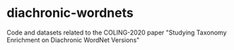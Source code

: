 # diachronic-wordnets
Code and datasets related to the COLING-2020 paper "Studying Taxonomy Enrichment on Diachronic WordNet Versions"
